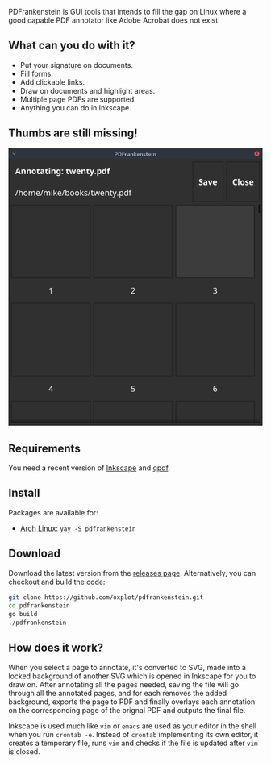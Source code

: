 PDFrankenstein is GUI tools that intends to fill the gap on Linux where
a good capable PDF annotator like Adobe Acrobat does not exist.

## What can you do with it?

- Put your signature on documents.
- Fill forms.
- Add clickable links.
- Draw on documents and highlight areas.
- Multiple page PDFs are supported.
- Anything you can do in Inkscape.

## Thumbs are still missing!

![sceenshot](./screenshot.png)

## Requirements

You need a recent version of [Inkscape](https://inkscape.org/) and
[qpdf](https://github.com/qpdf/qpdf).

## Install

Packages are available for:

- [Arch Linux](https://aur.archlinux.org/packages/pdfrankenstein): `yay -S pdfrankenstein`

## Download

Download the latest version from the [releases
page](https://github.com/oxplot/pdfrankenstein/releases). Alternatively,
you can checkout and build the code:

```sh
git clone https://github.com/oxplot/pdfrankenstein.git
cd pdfrankenstein
go build
./pdfrankenstein
```

## How does it work?

When you select a page to annotate, it's converted to SVG, made into a
locked background of another SVG which is opened in Inkscape for you to
draw on. After annotating all the pages needed, saving the file will go
through all the annotated pages, and for each removes the added
background, exports the page to PDF and finally overlays each annotation
on the corresponding page of the orignal PDF and outputs the final file.

Inkscape is used much like `vim` or `emacs` are used as your editor in
the shell when you run `crontab -e`. Instead of `crontab` implementing
its own editor, it creates a temporary file, runs `vim` and checks if
the file is updated after `vim` is closed.
